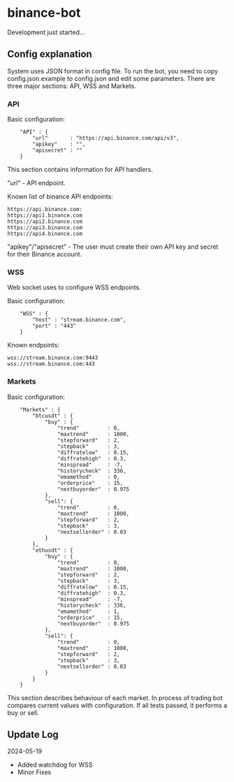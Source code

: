# binance-bot

Development just started...

## Config explanation

System uses JSON format in config file. To run the bot, you need to copy config.json.example to config.json and edit some parameters. There are three major sections: API, WSS and Markets.

### API


Basic configuration:
```
    "API" : {
        "url"       : "https://api.binance.com/api/v3",
        "apikey"    : "",
        "apisecret" : ""
    }
```

This section contains information for API handlers.

"url" - API endpoint.

Known list of binance API endpoints:
```
https://api.binance.com:
https://api1.binance.com
https://api2.binance.com
https://api3.binance.com
https://api4.binance.com
```
"apikey"/"apisecret" - The user must create their own API key and secret for their Binance account.

### WSS

Web socket uses to configure WSS endpoints.

Basic configuration:
```
    "WSS" : {
        "host" : "stream.binance.com",
        "port" : "443"
    }
```

Known endpoints:
```
wss://stream.binance.com:9443
wss://stream.binance.com:443
```

### Markets

Basic configuration:
```
    "Markets" : {
        "btcusdt" : {
            "buy" : {
                "trend"         : 0,
                "maxtrend"      : 1000,
                "stepforward"   : 2,
                "stepback"      : 3,
                "diffratelow"   : 0.15,
                "diffratehigh"  : 0.3,
                "minspread"     : -7,
                "historycheck"  : 336,
                "emamethod"     : 0,
                "orderprice"    : 15,
                "nextbuyorder"  : 0.975
            },
            "sell": {
                "trend"         : 0,
                "maxtrend"      : 1000,
                "stepforward"   : 2,
                "stepback"      : 3,
                "nextsellorder" : 0.03
            }
        },
        "ethusdt" : {
            "buy" : {
                "trend"         : 0,
                "maxtrend"      : 1000,
                "stepforward"   : 2,
                "stepback"      : 3,
                "diffratelow"   : 0.15,
                "diffratehigh"  : 0.3,
                "minspread"     : -7,
                "historycheck"  : 336,
                "emamethod"     : 1,
                "orderprice"    : 15,
                "nextbuyorder"  : 0.975
            },
            "sell": {
                "trend"         : 0,
                "maxtrend"      : 1000,
                "stepforward"   : 2,
                "stepback"      : 3,
                "nextsellorder" : 0.03
            }
        }
    }
```

This section describes behaviour of each market. In process of trading bot compares current values with configuration. If all tests passed, it performs a buy or sell.

## Update Log

2024-05-19

- Added watchdog for WSS
- Minor Fixes
